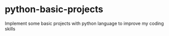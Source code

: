 # python-basic-projects

Implement some basic projects with python language to improve my coding skills
